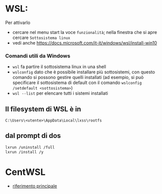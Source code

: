 # WSL:

Per attivarlo
- cercare nel menu start la voce `funzionalità`; nella finestra che si apre cercare `Sottosistema linux`
- vedi anche https://docs.microsoft.com/it-it/windows/wsl/install-win10

### Comandi utili da Windows
- `wsl` fa partire il sottosistema linux in una shell
- `wslconfig` dato che è possibile installare più sottosistemi, con questo comando si possono gestire quelli installati (ad esempio, si può specificare il sottosistema di default con il comando `wslconfig /setdefault <sottosistema>`)
- `wsl --list` per elencare tutti i sistemi installati

## Il filesystem di WSL è in
`C:\Users\<utente>\AppData\Local\lxss\rootfs`

## dal prompt di dos
```sh
lxrun /uninstall /full
lxrun /install /y
```

# CentWSL
- [riferimento principale](https://github.com/yuk7/CentWSL)
